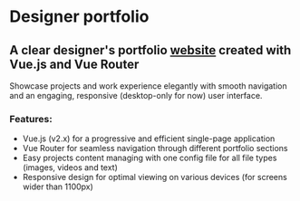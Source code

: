 # Designer portfolio

## A clear designer's portfolio [website](https://kogrms.github.io/designer-portfolio/) created with Vue.js and Vue Router

Showcase projects and work experience elegantly with smooth navigation and an engaging, responsive (desktop-only for now) user interface.

### Features:
- Vue.js (v2.x) for a progressive and efficient single-page application
- Vue Router for seamless navigation through different portfolio sections
- Easy projects content managing with one config file for all file types (images, videos and text)
- Responsive design for optimal viewing on various devices (for screens wider than 1100px)
